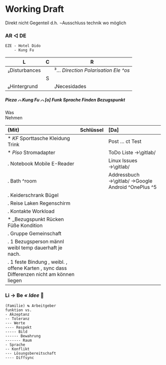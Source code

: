 # Working Draft

Direkt nicht Gegenteil d.h. ¬Ausschluss technik wo möglich


### AR ◁ DE
```
EZE - Hotel Dido
    - Kung Fu
```

|L |C |R |
|--- |:---: |--- |
|₂Disturbances | |³… _Direction Polarisation Ele ^os_ |
| |S | |
|₀Hintergrund | |₁Necesidades |


##### Pieza ⌒ Kung Fu ⌒ [o] Funk Sprache Finden Bezugspunkt

Was  
Nehmen

|(Mit) |Schlüssel |[Da] |
| :--- | :--: | :--- |
|* _KF_ Sporttasche Kleidung Trink | | Post … ct Test |
|* _Piso_ Stromadapter | |ToDo Liste →\gitlab/ |
|. Notebook Mobile E-Reader | |Linux Issues →\gitlab/ |
|. Bath ^room | |Addressbuch →\gitlab/ →Google Android ^OnePlus ^5 |
|. Keiderschrank Bügel | | |
|. Reise Laken Regenschirm | | |
|. Kontakte Workload | | |
|* _Bezugspunkt Rücken Füße Kondition | | |
|. Gruppe Gemeinschaft | | |
|. 1 Bezugsperson männl weibl temp dauerhaft je nach. | | |
|. 1 feste Bindung , weibl. , offene Karten , sync dass Differenzen nicht am  können liegen | | |


### Li → Be _« Idee_ :pregnant_woman:

```
(Familie) ↹ Arbeitgeber
funktion vs.
- Akzeptanz
-- Toleranz
--- Werte
---- Respekt
----- Bild
------ Bewahrung
------- Raum
- Sprache
-- Konflikt
--- Lösungsbereitschaft
---- Diffsync
```